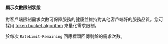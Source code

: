 #### 顯示次數限制狀態

對客戶端限制需求次數可保障服務的健康並維持對其他客戶端好的服務品質。您可採用 [token bucket algorithm](http://en.wikipedia.org/wiki/Token_bucket) 來量化需求限制。

於每次 `RateLimit-Remaining` 回應標頭回傳剩餘的需求次數。